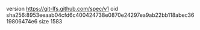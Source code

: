 version https://git-lfs.github.com/spec/v1
oid sha256:8953eeaab04cfd6c400424738e0870e24297ea9ab22bb118abec3619806474e6
size 1583
